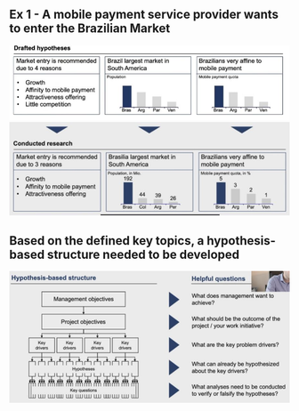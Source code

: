 ## Ex 1 - A mobile payment service provider wants to enter the Brazilian Market

<img src="../Img/How_Do_Consulting_Firms_Work_1.JPG">

<img src="../Img/How_Do_Consulting_Firms_Work_2.JPG">

## Based on the defined key topics, a hypothesis-based structure needed to be developed

<img src="../Img/How_Do_Consulting_Firms_Work_3.JPG">

